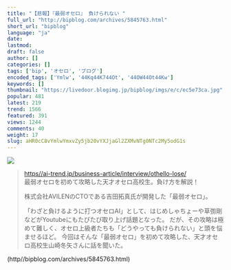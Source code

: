 ```yaml
---
title: "【悲報】『最弱オセロ』 負けられない "
full_url: "http://bipblog.com/archives/5845763.html"
short_url: "bipblog"
language: "ja"
date: 
lastmod: 
draft: false
author: []
categories: []
tags: ['bip', 'オセロ', 'ブログ']
encoded_tags: ['Ymlw', '44Kq44K744Ot', '44OW44Ot44Kw']
keywords: []
thumbnail: "https://livedoor.blogimg.jp/bipblog/imgs/e/c/ec5e73ca.jpg"
popular: 481
latest: 219
trend: 1566
featured: 391
views: 1244
comments: 40
weight: 17
slug: aHR0cC8vYmlwYmxvZy5jb20vYXJjaGl2ZXMvNTg0NTc2My5odG1s
---
```


![](https://livedoor.blogimg.jp/bipblog/imgs/e/c/ec5e73ca.jpg)

<blockquote><p class='ent_body_p ent_kyocho '> <a href='https//ai-trend.jp/business-article/interview/othello-lose/' target='_blank'>https//ai-trend.jp/business-article/interview/othello-lose/</a><br> 最弱オセロを初めて攻略した天才オセロ高校生。負け方を解説！</p> <p class='ent_body_p '>株式会社AVILENのCTOである吉田拓真氏が開発した「最弱オセロ」。</p> <p class='ent_body_p '>「わざと負けるように打つオセロAI」として、はじめしゃちょーや草彅剛などがYoutubeにもたびたび取り上げ話題となった。 だが、その攻略は極めて難しく、オセロ上級者たちも「どうやっても負けられない」と頭を悩ませるほど。 今回はそんな「最弱オセロ」を初めて攻略した、天才オセロ高校生山崎冬矢さんに話を聞いた。</p></blockquote> 

(http//bipblog.com/archives/5845763.html)
